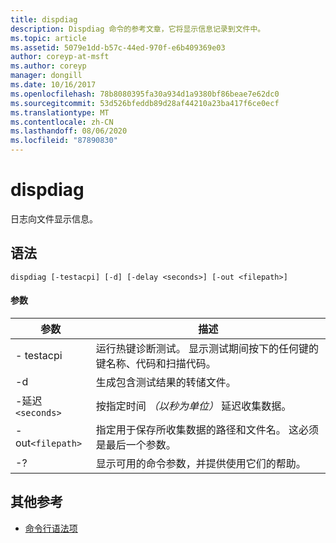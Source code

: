 ```yaml
---
title: dispdiag
description: Dispdiag 命令的参考文章，它将显示信息记录到文件中。
ms.topic: article
ms.assetid: 5079e1dd-b57c-44ed-970f-e6b409369e03
author: coreyp-at-msft
ms.author: coreyp
manager: dongill
ms.date: 10/16/2017
ms.openlocfilehash: 78b8080395fa30a934d1a9380bf86beae7e62dc0
ms.sourcegitcommit: 53d526bfeddb89d28af44210a23ba417f6ce0ecf
ms.translationtype: MT
ms.contentlocale: zh-CN
ms.lasthandoff: 08/06/2020
ms.locfileid: "87890830"
---
```

# <a name="dispdiag"></a>dispdiag

日志向文件显示信息。

## <a name="syntax"></a>语法

```
dispdiag [-testacpi] [-d] [-delay <seconds>] [-out <filepath>]
```

#### <a name="parameters"></a>参数

| 参数 | 描述 |
| --------- | ----------- |
| - testacpi | 运行热键诊断测试。 显示测试期间按下的任何键的键名称、代码和扫描代码。 |
| -d | 生成包含测试结果的转储文件。 |
| -延迟`<seconds>` | 按指定时间 *（以秒为单位）* 延迟收集数据。 |
| -out`<filepath>`  | 指定用于保存所收集数据的路径和文件名。 这必须是最后一个参数。 |
| -? | 显示可用的命令参数，并提供使用它们的帮助。 |

## <a name="additional-references"></a>其他参考

- [命令行语法项](command-line-syntax-key.md)
